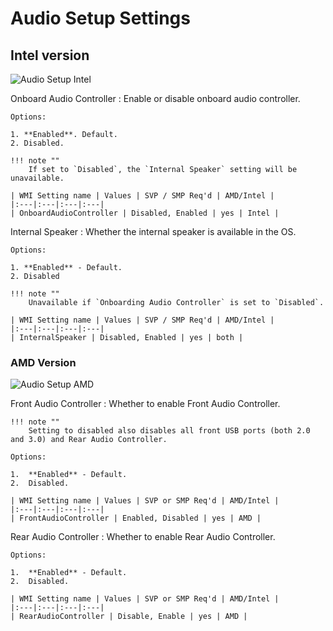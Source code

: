 # Audio Setup Settings #

## Intel version

![Audio Setup Intel](https://cdrt.github.io/mk_docs/ref/bios/settings/thinkstation/img/ts_audiosetup.PNG)
<!--![](https://cdrt.github.io/mk_docs/ref/bios/settings/thinkstation/img
   /audiosetup.png)-->

Onboard Audio Controller
:	Enable or disable onboard audio controller.

	Options:

	1. **Enabled**. Default. 
	2. Disabled.

	!!! note ""
		If set to `Disabled`, the `Internal Speaker` setting will be unavailable.

	| WMI Setting name | Values | SVP / SMP Req'd | AMD/Intel |
	|:---|:---|:---|:---|
	| OnboardAudioController | Disabled, Enabled | yes | Intel |



Internal Speaker
:	Whether the internal speaker is available in the OS.

	Options:

	1. **Enabled** - Default. 
	2. Disabled 

	!!! note ""
		Unavailable if `Onboarding Audio Controller` is set to `Disabled`.

	| WMI Setting name | Values | SVP / SMP Req'd | AMD/Intel |
	|:---|:---|:---|:---|
	| InternalSpeaker | Disabled, Enabled | yes | both |



### AMD Version ###

![Audio Setup AMD](https://cdrt.github.io/mk_docs/ref/bios/settings/thinkstation/img/ts_amd_audiosetup.PNG)

Front Audio Controller
:	Whether to enable Front Audio Controller.

	!!! note ""
		Setting to disabled also disables all front USB ports (both 2.0 and 3.0) and Rear Audio Controller.

	Options:

	1.  **Enabled** - Default.
	2.  Disabled.

	| WMI Setting name | Values | SVP or SMP Req'd | AMD/Intel |
	|:---|:---|:---|:---|
	| FrontAudioController | Enabled, Disabled | yes | AMD |



Rear Audio Controller
:	Whether to enable Rear Audio Controller.

	Options:

	1.  **Enabled** - Default.
	2.  Disabled.

	| WMI Setting name | Values | SVP or SMP Req'd | AMD/Intel |
	|:---|:---|:---|:---|
	| RearAudioController | Disable, Enable | yes | AMD |

